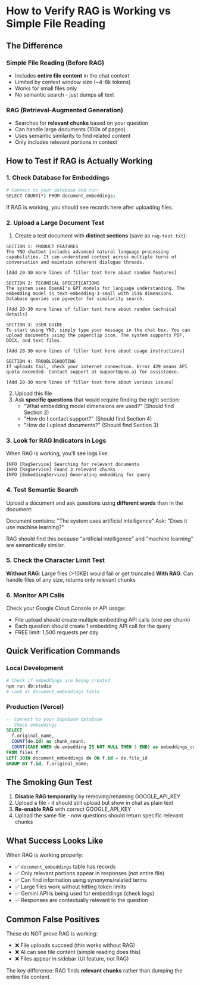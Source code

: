 # How to Verify RAG is Working vs Simple File Reading

## The Difference

### Simple File Reading (Before RAG)
- Includes **entire file content** in the chat context
- Limited by context window size (~4-8k tokens)
- Works for small files only
- No semantic search - just dumps all text

### RAG (Retrieval-Augmented Generation)
- Searches for **relevant chunks** based on your question
- Can handle large documents (100s of pages)
- Uses semantic similarity to find related content
- Only includes relevant portions in context

## How to Test if RAG is Actually Working

### 1. Check Database for Embeddings

```bash
# Connect to your database and run:
SELECT COUNT(*) FROM document_embeddings;
```

If RAG is working, you should see records here after uploading files.

### 2. Upload a Large Document Test

1. Create a test document with **distinct sections** (save as `rag-test.txt`):

```
SECTION 1: PRODUCT FEATURES
The YNO chatbot includes advanced natural language processing capabilities. It can understand context across multiple turns of conversation and maintain coherent dialogue threads.

[Add 20-30 more lines of filler text here about random features]

SECTION 2: TECHNICAL SPECIFICATIONS
The system uses OpenAI's GPT models for language understanding. The embedding model is text-embedding-3-small with 1536 dimensions. Database queries use pgvector for similarity search.

[Add 20-30 more lines of filler text here about random technical details]

SECTION 3: USER GUIDE
To start using YNO, simply type your message in the chat box. You can upload documents using the paperclip icon. The system supports PDF, DOCX, and text files.

[Add 20-30 more lines of filler text here about usage instructions]

SECTION 4: TROUBLESHOOTING
If uploads fail, check your internet connection. Error 429 means API quota exceeded. Contact support at support@yno.ai for assistance.

[Add 20-30 more lines of filler text here about various issues]
```

2. Upload this file
3. Ask **specific questions** that would require finding the right section:
   - "What embedding model dimensions are used?" (Should find Section 2)
   - "How do I contact support?" (Should find Section 4)
   - "How do I upload documents?" (Should find Section 3)

### 3. Look for RAG Indicators in Logs

When RAG is working, you'll see logs like:
```
INFO [RagService] Searching for relevant documents
INFO [RagService] Found 3 relevant chunks
INFO [EmbeddingService] Generating embedding for query
```

### 4. Test Semantic Search

Upload a document and ask questions using **different words** than in the document:

Document contains: "The system uses artificial intelligence"
Ask: "Does it use machine learning?" 

RAG should find this because "artificial intelligence" and "machine learning" are semantically similar.

### 5. Check the Character Limit Test

**Without RAG**: Large files (>10KB) would fail or get truncated
**With RAG**: Can handle files of any size, returns only relevant chunks

### 6. Monitor API Calls

Check your Google Cloud Console or API usage:
- File upload should create multiple embedding API calls (one per chunk)
- Each question should create 1 embedding API call for the query
- FREE limit: 1,500 requests per day

## Quick Verification Commands

### Local Development
```bash
# Check if embeddings are being created
npm run db:studio
# Look at document_embeddings table
```

### Production (Vercel)
```sql
-- Connect to your Supabase database
-- Check embeddings
SELECT 
  f.original_name,
  COUNT(de.id) as chunk_count,
  COUNT(CASE WHEN de.embedding IS NOT NULL THEN 1 END) as embeddings_count
FROM files f
LEFT JOIN document_embeddings de ON f.id = de.file_id
GROUP BY f.id, f.original_name;
```

## The Smoking Gun Test

1. **Disable RAG temporarily** by removing/renaming GOOGLE_API_KEY
2. Upload a file - it should still upload but show in chat as plain text
3. **Re-enable RAG** with correct GOOGLE_API_KEY
4. Upload the same file - now questions should return specific relevant chunks

## What Success Looks Like

When RAG is working properly:
- ✅ `document_embeddings` table has records
- ✅ Only relevant portions appear in responses (not entire file)
- ✅ Can find information using synonyms/related terms
- ✅ Large files work without hitting token limits
- ✅ Gemini API is being used for embeddings (check logs)
- ✅ Responses are contextually relevant to the question

## Common False Positives

These do NOT prove RAG is working:
- ❌ File uploads succeed (this works without RAG)
- ❌ AI can see file content (simple reading does this)
- ❌ Files appear in sidebar (UI feature, not RAG)

The key difference: RAG finds **relevant chunks** rather than dumping the entire file content.